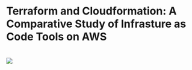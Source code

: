 # Terraform and Cloudformation: A Comparative Study of Infrasture as Code Tools on AWS

#

![](IaC-ResearchProject.png)